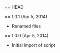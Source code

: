 == HEAD

== 1.0.1 (Apr 5, 2014)

* Renamed files

== 1.0.0 (Apr 5, 2014)

* Initial import of script